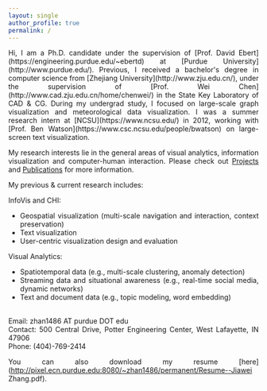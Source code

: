```yaml
---
layout: single
author_profile: true
permalink: /
---
```


<div style="text-align:justify;">
Hi, I am a Ph.D. candidate under the supervision of [Prof. David Ebert](https://engineering.purdue.edu/~ebertd) at [Purdue University](http://www.purdue.edu/).
Previous, I received a bachelor's degree in computer science from [Zhejiang University](http://www.zju.edu.cn/), under the supervision of [Prof. Wei Chen](http://www.cad.zju.edu.cn/home/chenwei/) in the State Key Laboratory of CAD &amp; CG. During my undergrad study, I focused on large-scale graph visualization and meteorological data visualization. I was a summer research intern at [NCSU](https://www.ncsu.edu/) in 2012, working with [Prof. Ben Watson](https://www.csc.ncsu.edu/people/bwatson) on large-screen text visualization.

My research interests lie in the general areas of visual analytics, information visualization and computer-human interaction.
Please check out [Projects](/projects.html) and [Publications](/publications.html) for more information. <br>

My previous &amp; current research includes:

InfoVis and CHI:
<ul>
<li>Geospatial visualization (multi-scale navigation and interaction, context preservation)</li>
<li>Text visualization</li>
<li>User-centric visualization design and evaluation</li>
</ul>

Visual Analytics:
<ul>
<li>Spatiotemporal data (e.g., multi-scale clustering, anomaly detection)</li>
<li>Streaming data and situational awareness (e.g., real-time social media, dynamic networks)</li>
<li>Text and document data (e.g., topic modeling, word embedding)</li>
</ul>

<br>
Email: zhan1486 AT purdue DOT edu <br>
Contact: 500 Central Drive, Potter Engineering Center, West Lafayette, IN 47906 <br>
Phone: (404)-769-2414

You can also download my resume [here](http://pixel.ecn.purdue.edu:8080/~zhan1486/permanent/Resume--Jiawei Zhang.pdf).
</div>
